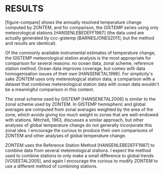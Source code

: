 # RESULTS

[figure-compare] shows the annually resolved temperature change
computed by ZONTEM, and for comparison, the GISTEMP series using
only meteorological stations [HANSENLEBEDEFF1987] (the data used
are actually generated by ccc-gistemp [BARNESJONES2011], but the
method and results are identical).

Of the commonly available instrumental estimates of temperature change,
the GISTEMP meteorological station analysis is the most appropriate for
comparison for several reasons: no ocean data, zonal scheme, reference
station method. Ocean data improves coverage, but comes with
data homogenisation issues of their own [HANSENETAL1996].
For simplicity's sake ZONTEM uses only
metereological station data; a comparison with a dataset that
combines metereological station data with ocean data wouldn't be
a meaningful comparison in this context.

The zonal scheme used by GISTEMP [HANSENETAL2006] is similar to
the zonal scheme used by ZONTEM. In GISTEMP hemispheric and
global averages are computed from zonal averages weighted by the
area of the zone, which avoids giving too much weight to zones
that are well-endowed with stations. Mitchell, 1963, discusses a
similar approach, but other analyses of global temperature
change do not generally incorporate this zonal idea. I encourage
the curious to produce their own comparisons of ZONTEM and other
analyses of global temperature change.

ZONTEM uses the Reference Station
Method [HANSENLEBEDEFF1987] to combine data from several
metereological stations. I expect the method used to combine stations
to only make a small difference to global trends [VOSEETAL2005],
and again I encourage the curious to modify ZONTEM to use a
different method of combining stations.
